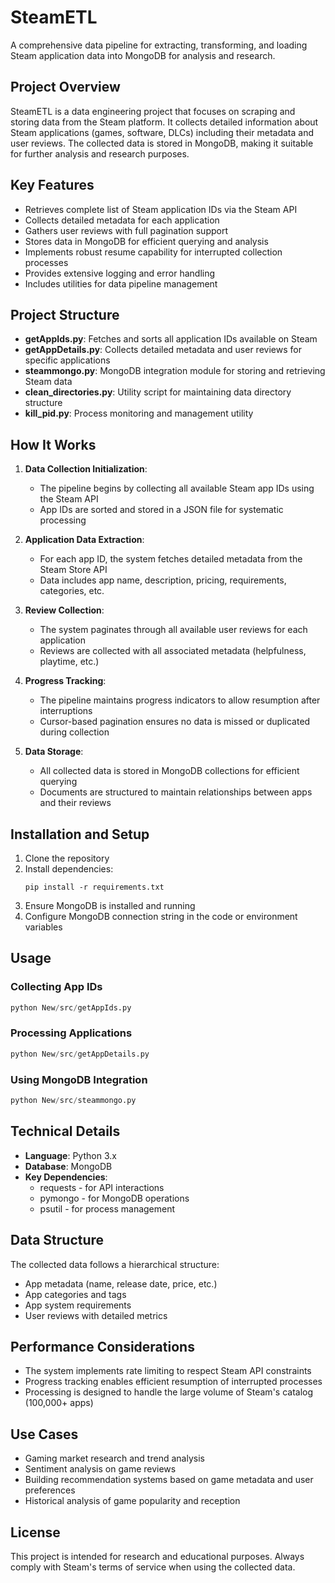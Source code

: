 # SteamETL

A comprehensive data pipeline for extracting, transforming, and loading Steam application data into MongoDB for analysis and research.

## Project Overview

SteamETL is a data engineering project that focuses on scraping and storing data from the Steam platform. It collects detailed information about Steam applications (games, software, DLCs) including their metadata and user reviews. The collected data is stored in MongoDB, making it suitable for further analysis and research purposes.

## Key Features

- Retrieves complete list of Steam application IDs via the Steam API
- Collects detailed metadata for each application
- Gathers user reviews with full pagination support 
- Stores data in MongoDB for efficient querying and analysis
- Implements robust resume capability for interrupted collection processes
- Provides extensive logging and error handling
- Includes utilities for data pipeline management

## Project Structure

- **getAppIds.py**: Fetches and sorts all application IDs available on Steam
- **getAppDetails.py**: Collects detailed metadata and user reviews for specific applications
- **steammongo.py**: MongoDB integration module for storing and retrieving Steam data
- **clean_directories.py**: Utility script for maintaining data directory structure
- **kill_pid.py**: Process monitoring and management utility

## How It Works

1. **Data Collection Initialization**:
   - The pipeline begins by collecting all available Steam app IDs using the Steam API
   - App IDs are sorted and stored in a JSON file for systematic processing

2. **Application Data Extraction**:
   - For each app ID, the system fetches detailed metadata from the Steam Store API
   - Data includes app name, description, pricing, requirements, categories, etc.

3. **Review Collection**:
   - The system paginates through all available user reviews for each application
   - Reviews are collected with all associated metadata (helpfulness, playtime, etc.)

4. **Progress Tracking**:
   - The pipeline maintains progress indicators to allow resumption after interruptions
   - Cursor-based pagination ensures no data is missed or duplicated during collection

5. **Data Storage**:
   - All collected data is stored in MongoDB collections for efficient querying
   - Documents are structured to maintain relationships between apps and their reviews

## Installation and Setup

1. Clone the repository
2. Install dependencies:
   ```
   pip install -r requirements.txt
   ```
3. Ensure MongoDB is installed and running
4. Configure MongoDB connection string in the code or environment variables

## Usage

### Collecting App IDs
```python
python New/src/getAppIds.py
```

### Processing Applications
```python
python New/src/getAppDetails.py
```

### Using MongoDB Integration
```python
python New/src/steammongo.py
```

## Technical Details

- **Language**: Python 3.x
- **Database**: MongoDB
- **Key Dependencies**:
  - requests - for API interactions
  - pymongo - for MongoDB operations
  - psutil - for process management

## Data Structure

The collected data follows a hierarchical structure:
- App metadata (name, release date, price, etc.)
- App categories and tags
- App system requirements
- User reviews with detailed metrics

## Performance Considerations

- The system implements rate limiting to respect Steam API constraints
- Progress tracking enables efficient resumption of interrupted processes
- Processing is designed to handle the large volume of Steam's catalog (100,000+ apps)

## Use Cases

- Gaming market research and trend analysis
- Sentiment analysis on game reviews
- Building recommendation systems based on game metadata and user preferences
- Historical analysis of game popularity and reception

## License

This project is intended for research and educational purposes. Always comply with Steam's terms of service when using the collected data. 